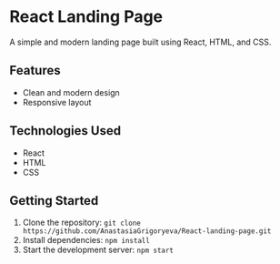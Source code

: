 
# React Landing Page

A simple and modern landing page built using React, HTML, and CSS.

## Features

- Clean and modern design
- Responsive layout

## Technologies Used

- React
- HTML
- CSS

## Getting Started

1. Clone the repository: `git clone https://github.com/AnastasiaGrigoryeva/React-landing-page.git`
2. Install dependencies: `npm install`
3. Start the development server: `npm start`


